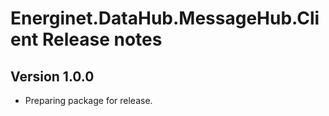 # Energinet.DataHub.MessageHub.Client Release notes

## Version 1.0.0

- Preparing package for release.
